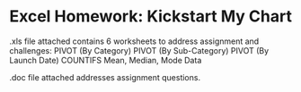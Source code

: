 
# Excel Homework:  Kickstart My Chart

.xls file attached contains 6 worksheets to address assignment and challenges:
 PIVOT (By Category)
 PIVOT (By Sub-Category)
 PIVOT (By Launch Date)
 COUNTIFS
 Mean, Median, Mode
 Data

.doc file attached addresses assignment questions.
